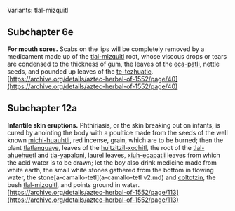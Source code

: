 Variants: tlal-mizquitl  

## Subchapter 6e  
**For mouth sores.** Scabs on the lips will be completely removed by a medicament made up of the [tlal-mizquitl](Tlal-mizquitl.md) root, whose viscous drops or tears are condensed to the thickness of gum, the leaves of the [eca-patli](Eca-patli.md), nettle seeds, and pounded up leaves of the [te-tezhuatic](Tetezhuatic.md).  
[https://archive.org/details/aztec-herbal-of-1552/page/40](https://archive.org/details/aztec-herbal-of-1552/page/40)  

## Subchapter 12a  
**Infantile skin eruptions.** Phthiriasis, or the skin breaking out on infants, is cured by anointing the body with a poultice made from the seeds of the well known [michi-huauhtli](Michi-huauhtli.md), red incense, grain, which are to be burned; then the plant [tlatlanquaye](Tlatlanquaye.md), leaves of the [huitzitzil-xochitl](Huitzihtzil-xochitl.md), the root of the [tlal-ahuehuetl](Tlal-ahuehuetl.md) and [tla-yapaloni](Tla-yapaloni.md), laurel leaves, [xiuh-ecapatli](Eca-patli.md) leaves from which the acid water is to be drawn; let the boy also drink medicine made from white earth, the small white stones gathered from the bottom in flowing water, the stone[a-camallo-tetl](a-camallo-tetl v2.md) and [coltotzin](Coltotzin.md), the bush [tlal-mizquitl](Tlal-mizquitl.md), and points ground in water.  
[https://archive.org/details/aztec-herbal-of-1552/page/113](https://archive.org/details/aztec-herbal-of-1552/page/113)  

